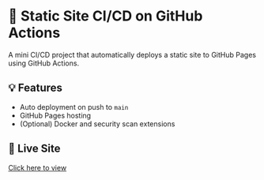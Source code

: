 # 🚀 Static Site CI/CD on GitHub Actions

A mini CI/CD project that automatically deploys a static site to GitHub Pages using GitHub Actions.

## 💡 Features
- Auto deployment on push to `main`
- GitHub Pages hosting
- (Optional) Docker and security scan extensions

## 📍 Live Site
[Click here to view](https://Adiorahonu1.github.io/static-site-cicd/)

